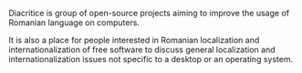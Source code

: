 Diacritice is group of open-source projects aiming to improve the usage of Romanian language on computers.

It is also a place for people interested in Romanian localization and internationalization of free software to discuss general localization and internationalization issues not specific to a desktop or an operating system.